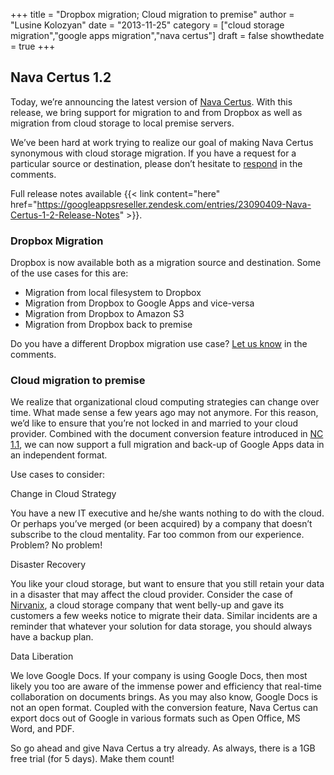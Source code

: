 +++
  title = "Dropbox migration; Cloud migration to premise"
  author = "Lusine Kolozyan"
  date = "2013-11-25"
  category = ["cloud storage migration","google apps migration","nava certus"]
  draft = false
  showthedate = true
+++

## Nava Certus 1.2

Today, we’re announcing the latest version of [Nava Certus](/products/nava-certus/). With this release, we bring support for migration to and from Dropbox as well as migration from cloud storage to local premise servers.

We’ve been hard at work trying to realize our goal of making Nava Certus synonymous with cloud storage migration. If you have a request for a particular source or destination, please don’t hesitate to [respond](/blog/dropbox-migration-cloud-migration-to-premise/) in the comments.

Full release notes available {{< link content="here" href="https://googleappsreseller.zendesk.com/entries/23090409-Nava-Certus-1-2-Release-Notes" >}}.

### Dropbox Migration

Dropbox is now available both as a migration source and destination. Some of the use cases for this are:

- Migration from local filesystem to Dropbox
- Migration from Dropbox to Google Apps and vice-versa
- Migration from Dropbox to Amazon S3
- Migration from Dropbox back to premise

Do you have a different Dropbox migration use case? [Let us know](/blog/dropbox-migration-cloud-migration-to-premise/) in the comments.

### Cloud migration to premise

We realize that organizational cloud computing strategies can change over time. What made sense a few years ago may not anymore. For this reason, we’d like to ensure that you’re not locked in and married to your cloud provider. Combined with the document conversion feature introduced in [NC 1.1](/blog/nava-certus-1-1-migrate-from-google-to-google-drive/), we can now support a full migration and back-up of Google Apps data in an independent format.

Use cases to consider:

Change in Cloud Strategy

You have a new IT executive and he/she wants nothing to do with the cloud. Or perhaps you’ve merged (or been acquired) by a company that doesn’t subscribe to the cloud mentality. Far too common from our experience. Problem? No problem!

Disaster Recovery

You like your cloud storage, but want to ensure that you still retain your data in a disaster that may affect the cloud provider. Consider the case of [Nirvanix](/blog/migrate-from-nirvanix-to-google-drive/), a cloud storage company that went belly-up and gave its customers a few weeks notice to migrate their data. Similar incidents are a reminder that whatever your solution for data storage, you should always have a backup plan.

Data Liberation

We love Google Docs. If your company is using Google Docs, then most likely you too are aware of the immense power and efficiency that real-time collaboration on documents brings. As you may also know, Google Docs is not an open format. Coupled with the conversion feature, Nava Certus can export docs out of Google in various formats such as Open Office, MS Word, and PDF.

So go ahead and give Nava Certus a try already. As always, there is a 1GB free trial (for 5 days). Make them count!